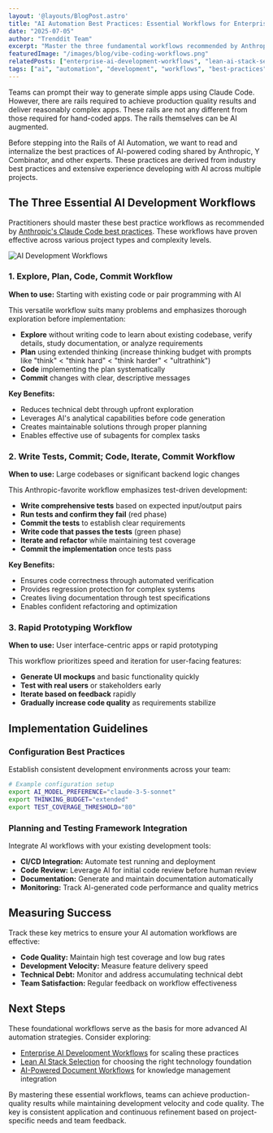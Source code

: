 ```yaml
---
layout: '@layouts/BlogPost.astro'
title: "AI Automation Best Practices: Essential Workflows for Enterprise Development"
date: "2025-07-05"
author: "Trenddit Team"
excerpt: "Master the three fundamental workflows recommended by Anthropic for production-quality AI-powered development projects."
featuredImage: "/images/blog/vibe-coding-workflows.png"
relatedPosts: ["enterprise-ai-development-workflows", "lean-ai-stack-selection", "vibe-coding-workflow-fundamentals"]
tags: ["ai", "automation", "development", "workflows", "best-practices", "enterprise", "trenddit"]
---
```


Teams can prompt their way to generate simple apps using Claude Code. However, there are rails required to achieve production quality results and deliver reasonably complex apps. These rails are not any different from those required for hand-coded apps. The rails themselves can be AI augmented.

Before stepping into the Rails of AI Automation, we want to read and internalize the best practices of AI-powered coding shared by Anthropic, Y Combinator, and other experts. These practices are derived from industry best practices and extensive experience developing with AI across multiple projects.

## The Three Essential AI Development Workflows

Practitioners should master these best practice workflows as recommended by [Anthropic's Claude Code best practices](https://www.anthropic.com/engineering/claude-code-best-practices). These workflows have proven effective across various project types and complexity levels.

![AI Development Workflows](/images/blog/vibe-coding-workflows.png)

### 1. Explore, Plan, Code, Commit Workflow

**When to use:** Starting with existing code or pair programming with AI

This versatile workflow suits many problems and emphasizes thorough exploration before implementation:

- **Explore** without writing code to learn about existing codebase, verify details, study documentation, or analyze requirements
- **Plan** using extended thinking (increase thinking budget with prompts like "think" < "think hard" < "think harder" < "ultrathink")
- **Code** implementing the plan systematically
- **Commit** changes with clear, descriptive messages

**Key Benefits:**
- Reduces technical debt through upfront exploration
- Leverages AI's analytical capabilities before code generation
- Creates maintainable solutions through proper planning
- Enables effective use of subagents for complex tasks

### 2. Write Tests, Commit; Code, Iterate, Commit Workflow

**When to use:** Large codebases or significant backend logic changes

This Anthropic-favorite workflow emphasizes test-driven development:

- **Write comprehensive tests** based on expected input/output pairs
- **Run tests and confirm they fail** (red phase)
- **Commit the tests** to establish clear requirements
- **Write code that passes the tests** (green phase)
- **Iterate and refactor** while maintaining test coverage
- **Commit the implementation** once tests pass

**Key Benefits:**
- Ensures code correctness through automated verification
- Provides regression protection for complex systems
- Creates living documentation through test specifications
- Enables confident refactoring and optimization

### 3. Rapid Prototyping Workflow

**When to use:** User interface-centric apps or rapid prototyping

This workflow prioritizes speed and iteration for user-facing features:

- **Generate UI mockups** and basic functionality quickly
- **Test with real users** or stakeholders early
- **Iterate based on feedback** rapidly
- **Gradually increase code quality** as requirements stabilize

## Implementation Guidelines

### Configuration Best Practices

Establish consistent development environments across your team:

```bash
# Example configuration setup
export AI_MODEL_PREFERENCE="claude-3-5-sonnet"
export THINKING_BUDGET="extended"
export TEST_COVERAGE_THRESHOLD="80"
```

### Planning and Testing Framework Integration

Integrate AI workflows with your existing development tools:

- **CI/CD Integration:** Automate test running and deployment
- **Code Review:** Leverage AI for initial code review before human review
- **Documentation:** Generate and maintain documentation automatically
- **Monitoring:** Track AI-generated code performance and quality metrics

## Measuring Success

Track these key metrics to ensure your AI automation workflows are effective:

- **Code Quality:** Maintain high test coverage and low bug rates
- **Development Velocity:** Measure feature delivery speed
- **Technical Debt:** Monitor and address accumulating technical debt
- **Team Satisfaction:** Regular feedback on workflow effectiveness

## Next Steps

These foundational workflows serve as the basis for more advanced AI automation strategies. Consider exploring:

- [Enterprise AI Development Workflows](/blog/enterprise-ai-development-workflows) for scaling these practices
- [Lean AI Stack Selection](/blog/lean-ai-stack-selection) for choosing the right technology foundation
- [AI-Powered Document Workflows](/blog/ai-powered-document-workflows) for knowledge management integration

By mastering these essential workflows, teams can achieve production-quality results while maintaining development velocity and code quality. The key is consistent application and continuous refinement based on project-specific needs and team feedback.